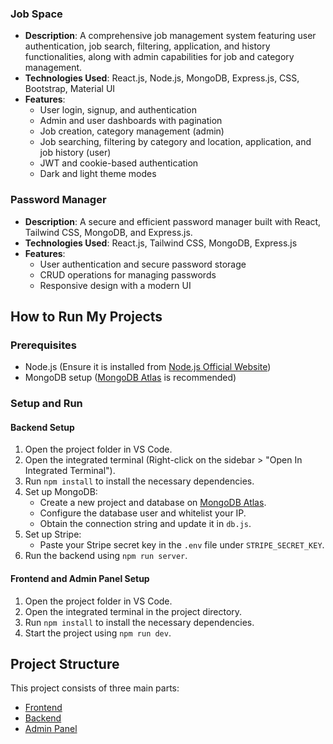 ### Job Space
- **Description**: A comprehensive job management system featuring user authentication, job search, filtering, application, and history functionalities, along with admin capabilities for job and category management.
- **Technologies Used**: React.js, Node.js, MongoDB, Express.js, CSS, Bootstrap, Material UI
- **Features**:
  - User login, signup, and authentication
  - Admin and user dashboards with pagination
  - Job creation, category management (admin)
  - Job searching, filtering by category and location, application, and job history (user)
  - JWT and cookie-based authentication
  - Dark and light theme modes

### Password Manager
- **Description**: A secure and efficient password manager built with React, Tailwind CSS, MongoDB, and Express.js.
- **Technologies Used**: React.js, Tailwind CSS, MongoDB, Express.js
- **Features**:
  - User authentication and secure password storage
  - CRUD operations for managing passwords
  - Responsive design with a modern UI

## How to Run My Projects

### Prerequisites
- Node.js (Ensure it is installed from [Node.js Official Website](https://nodejs.org/en/download/))
- MongoDB setup ([MongoDB Atlas](https://www.mongodb.com/cloud/atlas/register) is recommended)

### Setup and Run

#### Backend Setup
1. Open the project folder in VS Code.
2. Open the integrated terminal (Right-click on the sidebar > "Open In Integrated Terminal").
3. Run `npm install` to install the necessary dependencies.
4. Set up MongoDB:
   - Create a new project and database on [MongoDB Atlas](https://www.mongodb.com/cloud/atlas/register).
   - Configure the database user and whitelist your IP.
   - Obtain the connection string and update it in `db.js`.
5. Set up Stripe:
   - Paste your Stripe secret key in the `.env` file under `STRIPE_SECRET_KEY`.
6. Run the backend using `npm run server`.

#### Frontend and Admin Panel Setup
1. Open the project folder in VS Code.
2. Open the integrated terminal in the project directory.
3. Run `npm install` to install the necessary dependencies.
4. Start the project using `npm run dev`.
## Project Structure
This project consists of three main parts:
- [Frontend](https://food-delivery-frontend-g1d5.onrender.com)
- [Backend](https://food-delivery-backend-1d2b.onrender.com)
- [Admin Panel](https://food-delivery-admin-4p3w.onrender.com)


